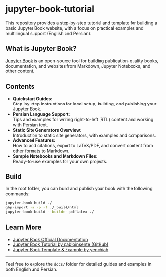 # jupyter-book-tutorial

This repository provides a step-by-step tutorial and template for building a basic Jupyter Book website, with a focus on practical examples and multilingual support (English and Persian).

## What is Jupyter Book?

[Jupyter Book](https://jupyterbook.org/) is an open-source tool for building publication-quality books, documentation, and websites from Markdown, Jupyter Notebooks, and other content.

## Contents

- **Quickstart Guides:**  
  Step-by-step instructions for local setup, building, and publishing your Jupyter Book.
- **Persian Language Support:**  
  Tips and examples for writing right-to-left (RTL) content and working with Persian text.
- **Static Site Generators Overview:**  
  Introduction to static site generators, with examples and comparisons.
- **Advanced Features:**  
  How to add citations, export to LaTeX/PDF, and convert content from other formats to Markdown.
- **Sample Notebooks and Markdown Files:**  
  Ready-to-use examples for your own projects.

## Build

In the root folder, you can build and publish your book with the following commands:

```sh
jupyter-book build ./
ghp-import -n -p -f ./_build/html
jupyter-book build --builder pdflatex ./
```

## Learn More

- [Jupyter Book Official Documentation](https://jupyterbook.org/en/stable/start/overview.html)
- [Jupyter Book Tutorial by pabloinsente (GitHub)](https://github.com/pabloinsente/jupyter-book-tutorial)
- [Jupyter Book Template & Example by yenchiah](https://yenchiah.me/jupyter-book-template/docs/home.html)

---

Feel free to explore the `docs/` folder for detailed guides and examples in both English and Persian.